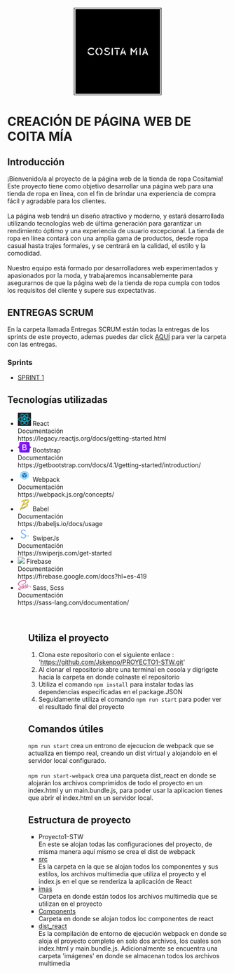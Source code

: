 <p align="center">
    <img src="./ReactApp/src/imas/cositamiaLogo.png" alt="Descripción de la imagen" style="width: 200px; height: auto;"/>
</p>

# CREACIÓN DE PÁGINA WEB DE COITA MÍA

## Introducción
¡Bienvenido/a al proyecto de la página web de la tienda de ropa Cositamia! Este proyecto tiene como objetivo desarrollar una página web para una tienda de ropa en línea, con el fin de brindar una experiencia de compra fácil y agradable para los clientes.
<br>
<br>
La página web tendrá un diseño atractivo y moderno, y estará desarrollada utilizando tecnologías web de última generación para garantizar un rendimiento óptimo y una experiencia de usuario excepcional. La tienda de ropa en línea contará con una amplia gama de productos, desde ropa casual hasta trajes formales, y se centrará en la calidad, el estilo y la comodidad.
<br>
<br>
Nuestro equipo está formado por desarrolladores web experimentados y apasionados por la moda, y trabajaremos incansablemente para asegurarnos de que la página web de la tienda de ropa cumpla con todos los requisitos del cliente y supere sus expectativas.

## ENTREGAS SCRUM 
En la carpeta llamada Entregas SCRUM  están todas la entregas de los sprints de este proyecto, ademas puedes dar click <a href='./Entregas SCRUM'>AQUÍ</a> para ver la carpeta con las entregas.

### Sprints 
<ul>
    <li>
        <a href='./Entregas SCRUM/Primer Sprint Scum .pdf'>SPRINT 1</a>
    </li>
</ul>


## Tecnologías utilizadas

<ul>
    <li>
        <img src="./ReactApp/src/imas/react.png" style= "width: 30px; height: auto;"/> React
        <br>
        Documentación 
        <br>
        https://legacy.reactjs.org/docs/getting-started.html
    </li>
    <li>
        <img src="./ReactApp/src/imas/bootstrap.png" style= "width: 30px; height: auto;"/> Bootstrap
        <br>
        Documentación
        <br>
        https://getbootstrap.com/docs/4.1/getting-started/introduction/
    </li>
    <li>
        <img src="./ReactApp/src/imas/webpack.png" style= "width: 30px; height: auto;"/> Webpack
        <br>
        Documentación
        <br>
        https://webpack.js.org/concepts/
    </li>
    <li>
        <img src="./ReactApp/src/imas/babel.png" style= "width: 30px; height: auto;"/> Babel
        <br>
        Documentación
        <br>
        https://babeljs.io/docs/usage
    </li>
    <li>
        <img src="./ReactApp/src/imas/swiper.png" style= "width: 30px; height: auto;"/> SwiperJs
        <br>
        Documentación
        <br>
        https://swiperjs.com/get-started
    </li>
    <li>
        <img src="./ReactApp/src/imas/firebase.png" style= "width: 30px; height: auto;"/> Firebase
        <br>
        Documentación
        <br>
        https://firebase.google.com/docs?hl=es-419
    </li>
    <li>
        <img src="./ReactApp/src/imas/sass.png" style= "width: 30px; height: auto;"/> Sass, Scss
        <br>
        Documentación
        <br>
        https://sass-lang.com/documentation/
    </li>
<ul>
 <br>
    
    
   
   
## Utiliza el proyecto
1. Clona este repositorio con el siguiente enlace : 'https://github.com/Jskenpo/PROYECTO1-STW.git'
    <br>
2. Al clonar el repositorio abre una terminal en cosola y digrígete hacia la carpeta en donde colnaste el repositorio 
    <br>
3. Utiliza el comando `npm install` para instalar todas las dependencias especificadas en el package.JSON
    <br>
4. Seguidamente utiliza el comando `npm run start` para poder ver el resultado final del proyecto


## Comandos útiles
`npm run start` crea un entrono de ejecucion de webpack que se actualiza en tiempo real, creando un dist virtual y alojandolo en el servidor local configurado.
    <br>
    <br>
`npm run start-webpack` crea una parqueta dist_react en donde se alojarán los archivos comprimidos de todo el proyecto en un index.html y un main.bundle.js, para poder usar         la aplicacion tienes que abrir el index.html en un servidor local.

## Estructura de proyecto
  <ul>
      <li>
          Proyecto1-STW
          <br>
          En este se alojan todas las configuraciones del proyecto, de misma manera aquí mismo se crea el dist de webpack     
      </li>
      <li>
          <a href='./src'>src</a>
          <br>
          Es la carpeta en la que se alojan todos los componentes y sus estilos, los archivos multimedia que utiliza el proyecto y el index.js en el que se renderiza la aplicación de React
      </li>
      <li>
          <a href='./src/imas'>imas</a>
          <br>
          Carpeta en donde están todos los archivos multimedia que se utilizan en el proyecto
      </li>
      <li>
          <a href='./src/components'>Components</a>
          <br>
          Carpeta en donde se alojan todos loc componentes de react
      </li>
      <li>
          <a href='./dist_react'>dist_react</a>
          <br>
          Es la compilación de entorno de ejecución webpack en donde se aloja el proyecto completo en solo dos archivos, los cuales son index.html y main.bundle.js. Adicionalmente se encuentra una carpeta 'imágenes' en donde se almacenan todos los archivos multimedia
      </li>
  </ul>


